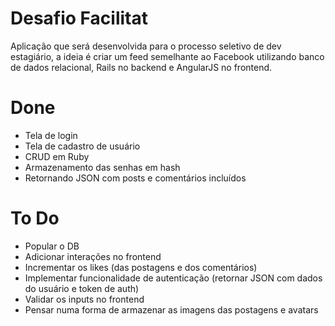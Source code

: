 # Desafio Facilitat
Aplicação que será desenvolvida para o processo seletivo de dev estagiário, a ideia é criar um feed semelhante ao Facebook utilizando banco de dados relacional, Rails no backend e AngularJS no frontend.

# Done
  - Tela de login
  - Tela de cadastro de usuário
  - CRUD em Ruby
  - Armazenamento das senhas em hash
  - Retornando JSON com posts e comentários incluídos 

# To Do
   - Popular o DB
   - Adicionar interações no frontend
   - Incrementar os likes (das postagens e dos comentários)
   - Implementar funcionalidade de autenticação (retornar JSON com dados do usuário e token de auth)
   - Validar os inputs no frontend
   - Pensar numa forma de armazenar as imagens das postagens e avatars